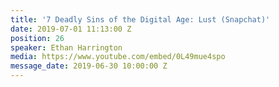 ```yaml
---
title: '7 Deadly Sins of the Digital Age: Lust (Snapchat)'
date: 2019-07-01 11:13:00 Z
position: 26
speaker: Ethan Harrington
media: https://www.youtube.com/embed/0L49mue4spo
message_date: 2019-06-30 10:00:00 Z
---
```


